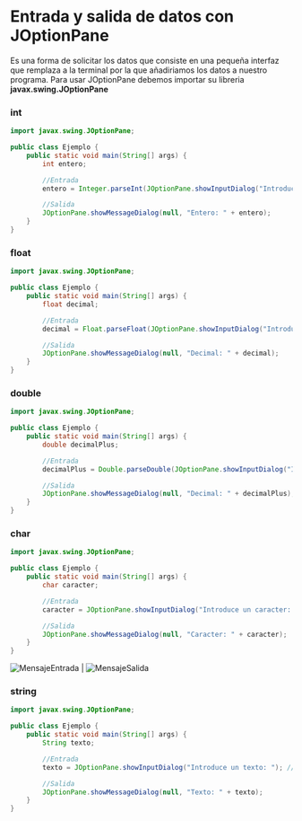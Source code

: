 # Entrada y salida de datos con JOptionPane
Es una forma de solicitar los datos que consiste en una pequeña interfaz que remplaza a la terminal por la que añadiriamos los datos a nuestro programa.
Para usar JOptionPane debemos importar su libreria **javax.swing.JOptionPane**

### int
```java
import javax.swing.JOptionPane;

public class Ejemplo {
    public static void main(String[] args) {
        int entero;

        //Entrada
        entero = Integer.parseInt(JOptionPane.showInputDialog("Introduce un numero entero: ")); //Solicitud y captura

        //Salida
        JOptionPane.showMessageDialog(null, "Entero: " + entero);
    }
}
```

### float
```java
import javax.swing.JOptionPane;

public class Ejemplo {
    public static void main(String[] args) {
        float decimal;

        //Entrada
        decimal = Float.parseFloat(JOptionPane.showInputDialog("Introduce un numero float: ")); //Solicitud y captura

        //Salida
        JOptionPane.showMessageDialog(null, "Decimal: " + decimal);
    }
}
```

### double
```java
import javax.swing.JOptionPane;

public class Ejemplo {
    public static void main(String[] args) {
        double decimalPlus;

        //Entrada
        decimalPlus = Double.parseDouble(JOptionPane.showInputDialog("Introduce un numero double: ")); //Solicitud y captura

        //Salida
        JOptionPane.showMessageDialog(null, "Decimal: " + decimalPlus);
    }
}
```

### char
```java
import javax.swing.JOptionPane;

public class Ejemplo {
    public static void main(String[] args) {
        char caracter;

        //Entrada
        caracter = JOptionPane.showInputDialog("Introduce un caracter: ").charAt(0); //Solicitud y captura

        //Salida
        JOptionPane.showMessageDialog(null, "Caracter: " + caracter);
    }
}
```
![MensajeEntrada](https://github.com/DanielBraun11/ApuntesProgramacionJAVA/blob/main/fotosJAVA/JOPchar1.png) | ![MensajeSalida](https://github.com/DanielBraun11/ApuntesProgramacionJAVA/blob/main/fotosJAVA/JOPchar2.png)

### string
```java
import javax.swing.JOptionPane;

public class Ejemplo {
    public static void main(String[] args) {
        String texto;

        //Entrada
        texto = JOptionPane.showInputDialog("Introduce un texto: "); //Solicitud y captura

        //Salida
        JOptionPane.showMessageDialog(null, "Texto: " + texto);
    }
}
```

